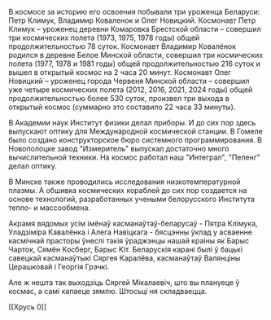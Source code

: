 В космосе за историю его освоения побывали три уроженца Беларуси: Петр Климук, Владимир Коваленок и Олег Новицкий. Космонавт Петр Климук – уроженец деревни Комаровка Брестской области – совершил три космических полета (1973, 1975, 1978 годы) общей продолжительностью 78 суток. Космонавт Владимир Ковалёнок родился в деревне Белое Минской области, совершил три космических полета (1977, 1978 и 1981 годы) общей продолжительностью 216 суток и вышел в открытый космос на 2 часа 20 минут. Космонавт Олег Новицкий – уроженец города Червеня Минской области – совершил уже четыре космических полета (2012, 2016, 2021, 2024 годы) общей продолжительностью более 530 суток, произвел три выхода в открытый космос (суммарно это составило 22 часа 33 минуты).

В Академии наук Институт физики делал приборы. И до сих пор здесь выпускают оптику для Международной космической станции. В Гомеле было создано конструкторское бюро системного программирования. В Новополоцке завод "Измеритель" выпускал достаточно много вычислительной техники. На космос работал наш "Интеграл", "Пеленг" делал оптику.

В Минске также проводились исследования низкотемпературной плазмы. А обшивка космических кораблей до сих пор создается на основе технологий, разработанных учеными белорусского Института тепло- и массообмена.

  
Акрамя вядомых усім імёнаў касманаўтаў-беларусаў - Пятра Клімука, Уладзіміра Кавалёнка і Алега Навіцкага - бясцэнны ўклад у асваенне касмічнай прасторы ўнеслі такія ўраджэнцы нашай краіны як Барыс Чарток, Сямён Косберг, Барыс Кіт. Беларускія карані былі ў бацькі савецкай касманаўтыкі Сяргея Каралёва, касманаўтаў Валянціны Церашковай і Георгія Грэчкі.


Але ж нешта так выходзіць Сяргей Мікалаевіч, што вы плануеце ў космас, а самі капаеце зямлю. Штосьці ня складваецца.

[[Хрусь 0]]
